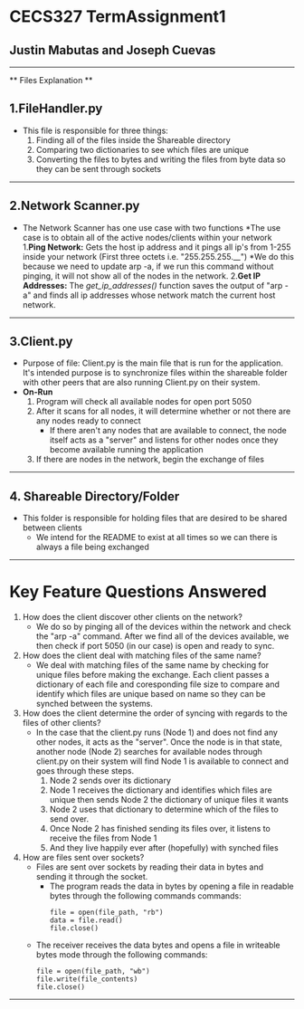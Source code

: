 # CECS327 TermAssignment1
## Justin Mabutas and Joseph Cuevas
---
** Files Explanation **
## 1.FileHandler.py
  * This file is responsible for three things: 
      1. Finding all of the files inside the Shareable directory
      2. Comparing two dictionaries to see which files are unique
      3. Converting the files to bytes and writing the files from byte data so they can be sent through sockets
---
## 2.Network Scanner.py
  * The Network Scanner has one use case with two functions
      *The use case is to obtain all of the active nodes/clients within your network
          1.**Ping Network:** Gets the host ip address and it pings all ip's from 1-255 inside your network (First three octets i.e. "255.255.255.__")
            *We do this because we need to update arp -a, if we run this command without pinging, it will not show all of the nodes in the network.
          2.**Get IP Addresses:** The *get_ip_addresses()* function saves the output of "arp -a" and finds all ip addresses whose network match the current host network.
---
## 3.Client.py
  * Purpose of file: Client.py is the main file that is run for the application. It's intended purpose is to synchronize files within the shareable folder with other peers that are also running Client.py on their system.
  * **On-Run** 
    1. Program will check all available nodes for open port 5050
    2. After it scans for all nodes, it will determine whether or not there are any nodes ready to connect
       * If there aren't any nodes that are available to connect, the node itself acts as a "server" and listens for other nodes once they become available running the application
    3. If there are nodes in the network, begin the exchange of files
---
## 4. Shareable Directory/Folder
  * This folder is responsible for holding files that are desired to be shared between clients
     * We intend for the README to exist at all times so we can there is always a file being exchanged

---
# Key Feature Questions Answered
1. How does the client discover other clients on the network?
   * We do so by pinging all of the devices within the network and check the "arp -a" command. After we find all of the devices available, we then check if port 5050 (in our case) is open and ready to sync.
2. How does the client deal with matching files of the same name?
   * We deal with matching files of the same name by checking for unique files before making the exchange. Each client passes a dictionary of each file and coresponding file size to compare and identify which files are unique based on name so they can be synched between the systems.
3. How does the client determine the order of syncing with regards to the files of other clients?
   * In the case that the client.py runs (Node 1) and does not find any other nodes, it acts as the "server". Once the node is in that state, another node (Node 2) searches for available nodes through client.py on their system will find Node 1 is available to connect and goes through these steps.
     1. Node 2 sends over its dictionary
     2. Node 1 receives the dictionary and identifies which files are unique then sends Node 2 the dictionary of unique files it wants
     3. Node 2 uses that dictionary to determine which of the files to send over.
     4. Once Node 2 has finished sending its files over, it listens to receive the files from Node 1
     5. And they live happily ever after (hopefully) with synched files
4. How are files sent over sockets?
   * Files are sent over sockets by reading their data in bytes and sending it through the socket.
     * The program reads the data in bytes by opening a file in readable bytes through the following commands commands:
       ```
       file = open(file_path, "rb")
       data = file.read()
       file.close()
       ```
   *  The receiver receives the data bytes and opens a file in writeable bytes mode through the following commands:
       ```
       file = open(file_path, "wb")
       file.write(file_contents)
       file.close()
       ```
---
